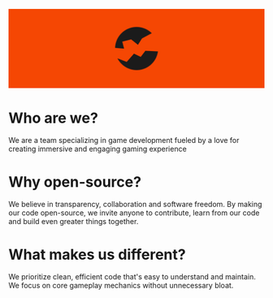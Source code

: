 ![Alt text](assets/gitbanner.svg)

# Who are we?
  We are a team specializing in game development fueled by a love for
creating immersive and engaging gaming experience

# Why open-source?
  We believe in transparency, collaboration and software freedom. By
making our code open-source, we invite anyone to contribute, learn
from our code and build even greater things together.

# What makes us different?
  We prioritize clean, efficient code that's easy to understand and
maintain. We focus on core gameplay mechanics without unnecessary
bloat.
